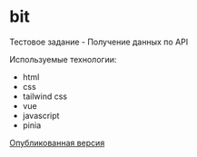 # bit

Тестовое задание - Получение данных по API

Используемые технологии:
- html
- css
- tailwind css
- vue
- javascript
- pinia

[Опубликованная версия](https://soomlir.github.io/bit)
